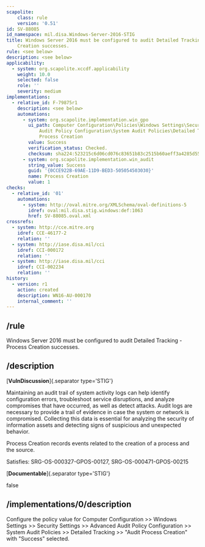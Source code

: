 ```yaml
---
scapolite:
    class: rule
    version: '0.51'
id: SV-88085
id_namespace: mil.disa.Windows-Server-2016-STIG
title: Windows Server 2016 must be configured to audit Detailed Tracking - Process
    Creation successes.
rule: <see below>
description: <see below>
applicability:
  - system: org.scapolite.xccdf.applicability
    weight: 10.0
    selected: false
    role: ''
    severity: medium
implementations:
  - relative_id: F-79875r1
    description: <see below>
    automations:
      - system: org.scapolite.implementation.win_gpo
        ui_path: Computer Configuration\Policies\Windows Settings\Security Settings\Advanced
            Audit Policy Configuration\System Audit Policies\Detailed Tracking\Audit
            Process Creation
        value: Success
        verification_status: Checked.
        checksum: sha224:523215c6d06cd076c83651b83c2515b60aeff3a4285d5532b9a50680
      - system: org.scapolite.implementation.win_audit
        string_value: Success
        guid: '{0CCE922B-69AE-11D9-BED3-505054503030}'
        name: Process Creation
        value: 1
checks:
  - relative_id: '01'
    automations:
      - system: http://oval.mitre.org/XMLSchema/oval-definitions-5
        idref: oval:mil.disa.stig.windows:def:1063
        href: SV-88085.oval.xml
crossrefs:
  - system: http://cce.mitre.org
    idref: CCE-46177-2
    relation: ''
  - system: http://iase.disa.mil/cci
    idref: CCI-000172
    relation: ''
  - system: http://iase.disa.mil/cci
    idref: CCI-002234
    relation: ''
history:
  - version: r1
    action: created
    description: WN16-AU-000170
    internal_comment: ''
---
```



## /rule

Windows Server 2016 must be configured to audit Detailed Tracking - Process Creation successes.

## /description

[**VulnDiscussion**]{.separator type='STIG'}

Maintaining an audit trail of system activity logs can help identify configuration errors, troubleshoot service disruptions, and analyze compromises that have occurred, as well as detect attacks. Audit logs are necessary to provide a trail of evidence in case the system or network is compromised. Collecting this data is essential for analyzing the security of information assets and detecting signs of suspicious and unexpected behavior.

Process Creation records events related to the creation of a process and the source.

Satisfies: SRG-OS-000327-GPOS-00127, SRG-OS-000471-GPOS-00215

[**Documentable**]{.separator type='STIG'}

false

## /implementations/0/description

Configure the policy value for Computer Configuration >> Windows Settings >> Security Settings >> Advanced Audit Policy Configuration >> System Audit Policies >> Detailed Tracking >> "Audit Process Creation" with "Success" selected.
